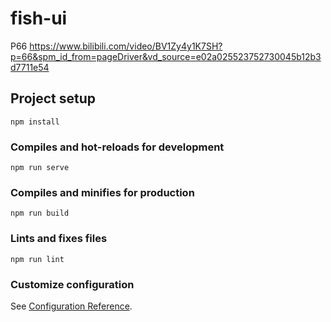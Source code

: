 # fish-ui

P66
https://www.bilibili.com/video/BV1Zy4y1K7SH?p=66&spm_id_from=pageDriver&vd_source=e02a025523752730045b12b3d7711e54

## Project setup
```
npm install
```

### Compiles and hot-reloads for development
```
npm run serve
```

### Compiles and minifies for production
```
npm run build
```

### Lints and fixes files
```
npm run lint
```

### Customize configuration
See [Configuration Reference](https://cli.vuejs.org/config/).
